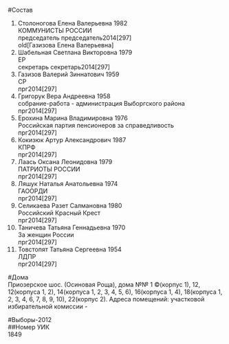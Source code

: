 #Состав  
1. Столоногова Елена Валерьевна 1982  
    КОММУНИСТЫ РОССИИ  
    председатель председатель2014[297]  
    old[Газизова Елена Валерьевна]  
2. Шабельная Светлана Викторовна 1979  
    ЕР  
    секретарь секретарь2014[297]  
3. Газизов Валерий Зиннатович 1959  
    СР  
    прг2014[297]  
4. Григорук Вера Андреевна 1958  
    собрание-работа - администрация Выборгского района  
    прг2014[297]  
5. Ерохина Марина Владимировна 1976  
    Российская партия пенсионеров за справедливость  
    прг2014[297]  
6. Кокизюк Артур Александрович 1987  
    КПРФ  
    прг2014[297]  
7. Лаась Оксана Леонидовна 1979  
    ПАТРИОТЫ РОССИИ  
    прг2014[297]  
8. Ляшук Наталья Анатольевна 1974  
    ГАООРДИ  
    прг2014[297]  
9. Селикаева Разет Салмановна 1980  
    Российский Красный Крест  
    прг2014[297]  
10. Таничева Татьяна Геннадьевна 1970  
    За женщин России  
    прг2014[297]  
11. Товстопят Татьяна Сергеевна 1954  
    ЛДПР  
    прг2014[297]  
  
#Дома  
Приозерское шос. (Осиновая Роща), дома №№ 1 ©(корпус 1), 12, 12(корпуса 1, 2), 14(корпуса 1, 2, 3, 4, 5, 6), 16(корпуса 1, 4), 18(корпуса 1, 2, 3, 4, 6, 7, 8, 9, 10), 22(корпус 2). Адреса помещений: участковой избирательной комиссии -  
  
#Выборы-2012  
##Номер УИК  
1849  
